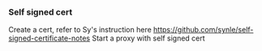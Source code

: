 
### Self signed cert

Create a cert, refer to Sy's instruction here https://github.com/synle/self-signed-certificate-notes
Start a proxy with self signed cert
